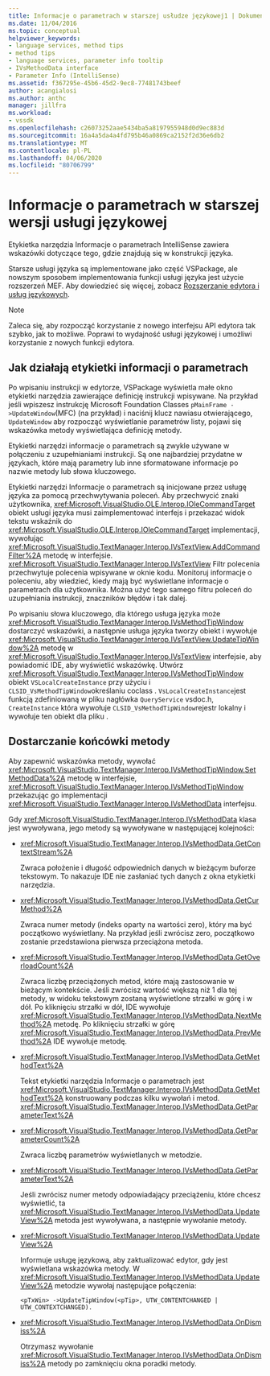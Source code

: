 ```yaml
---
title: Informacje o parametrach w starszej usłudze językowej1 | Dokumenty firmy Microsoft
ms.date: 11/04/2016
ms.topic: conceptual
helpviewer_keywords:
- language services, method tips
- method tips
- language services, parameter info tooltip
- IVsMethodData interface
- Parameter Info (IntelliSense)
ms.assetid: f367295e-45b6-45d2-9ec8-77481743beef
author: acangialosi
ms.author: anthc
manager: jillfra
ms.workload:
- vssdk
ms.openlocfilehash: c26073252aae5434ba5a8197955948d0d9ec883d
ms.sourcegitcommit: 16a4a5da4a4fd795b46a0869ca2152f2d36e6db2
ms.translationtype: MT
ms.contentlocale: pl-PL
ms.lasthandoff: 04/06/2020
ms.locfileid: "80706799"
---
```

# <a name="parameter-info-in-a-legacy-language-service"></a>Informacje o parametrach w starszej wersji usługi językowej
Etykietka narzędzia Informacje o parametrach IntelliSense zawiera wskazówki dotyczące tego, gdzie znajdują się w konstrukcji języka.

 Starsze usługi języka są implementowane jako część VSPackage, ale nowszym sposobem implementowania funkcji usługi języka jest użycie rozszerzeń MEF. Aby dowiedzieć się więcej, zobacz [Rozszerzanie edytora i usług językowych](../../extensibility/extending-the-editor-and-language-services.md).

> [!NOTE]
> Zaleca się, aby rozpocząć korzystanie z nowego interfejsu API edytora tak szybko, jak to możliwe. Poprawi to wydajność usługi językowej i umożliwi korzystanie z nowych funkcji edytora.

## <a name="how-parameter-info-tooltips-work"></a>Jak działają etykietki informacji o parametrach
 Po wpisaniu instrukcji w edytorze, VSPackage wyświetla małe okno etykietki narzędzia zawierające definicję instrukcji wpisywane. Na przykład jeśli wpiszesz instrukcję Microsoft Foundation Classes `pMainFrame ->UpdateWindow`(MFC) (na przykład) i naciśnij klucz nawiasu otwierającego, `UpdateWindow` aby rozpocząć wyświetlanie parametrów listy, pojawi się wskazówka metody wyświetlająca definicję metody.

 Etykietki narzędzi informacje o parametrach są zwykle używane w połączeniu z uzupełnianiami instrukcji. Są one najbardziej przydatne w językach, które mają parametry lub inne sformatowane informacje po nazwie metody lub słowa kluczowego.

 Etykietki narzędzi Informacje o parametrach są inicjowane przez usługę języka za pomocą przechwytywania poleceń. Aby przechwycić znaki użytkownika, <xref:Microsoft.VisualStudio.OLE.Interop.IOleCommandTarget> obiekt usługi języka musi zaimplementować interfejs i przekazać widok tekstu wskaźnik do <xref:Microsoft.VisualStudio.OLE.Interop.IOleCommandTarget> implementacji, wywołując <xref:Microsoft.VisualStudio.TextManager.Interop.IVsTextView.AddCommandFilter%2A> metodę w interfejsie. <xref:Microsoft.VisualStudio.TextManager.Interop.IVsTextView> Filtr polecenia przechwytuje polecenia wpisywane w oknie kodu. Monitoruj informacje o poleceniu, aby wiedzieć, kiedy mają być wyświetlane informacje o parametrach dla użytkownika. Można użyć tego samego filtru poleceń do uzupełniania instrukcji, znaczników błędów i tak dalej.

 Po wpisaniu słowa kluczowego, dla którego usługa języka może <xref:Microsoft.VisualStudio.TextManager.Interop.IVsMethodTipWindow> dostarczyć wskazówki, a następnie usługa języka tworzy obiekt i wywołuje <xref:Microsoft.VisualStudio.TextManager.Interop.IVsTextView.UpdateTipWindow%2A> metodę w <xref:Microsoft.VisualStudio.TextManager.Interop.IVsTextView> interfejsie, aby powiadomić IDE, aby wyświetlić wskazówkę. Utwórz <xref:Microsoft.VisualStudio.TextManager.Interop.IVsMethodTipWindow> obiekt `VSLocalCreateInstance` przy użyciu i `CLSID_VsMethodTipWindow`określaniu coclass . `VsLocalCreateInstance`jest funkcją zdefiniowaną w pliku nagłówka `QueryService` vsdoc.h, `CreateInstance` która wywołuje `CLSID_VsMethodTipWindow`rejestr lokalny i wywołuje ten obiekt dla pliku .

## <a name="providing-a-method-tip"></a>Dostarczanie końcówki metody
 Aby zapewnić wskazówka metody, wywołać <xref:Microsoft.VisualStudio.TextManager.Interop.IVsMethodTipWindow.SetMethodData%2A> metodę w interfejsie, <xref:Microsoft.VisualStudio.TextManager.Interop.IVsMethodTipWindow> przekazując go implementacji <xref:Microsoft.VisualStudio.TextManager.Interop.IVsMethodData> interfejsu.

 Gdy <xref:Microsoft.VisualStudio.TextManager.Interop.IVsMethodData> klasa jest wywoływana, jego metody są wywoływane w następującej kolejności:

- <xref:Microsoft.VisualStudio.TextManager.Interop.IVsMethodData.GetContextStream%2A>

     Zwraca położenie i długość odpowiednich danych w bieżącym buforze tekstowym. To nakazuje IDE nie zasłaniać tych danych z okna etykietki narzędzia.

- <xref:Microsoft.VisualStudio.TextManager.Interop.IVsMethodData.GetCurMethod%2A>

     Zwraca numer metody (indeks oparty na wartości zero), który ma być początkowo wyświetlany. Na przykład jeśli zwrócisz zero, początkowo zostanie przedstawiona pierwsza przeciążona metoda.

- <xref:Microsoft.VisualStudio.TextManager.Interop.IVsMethodData.GetOverloadCount%2A>

     Zwraca liczbę przeciążonych metod, które mają zastosowanie w bieżącym kontekście. Jeśli zwrócisz wartość większą niż 1 dla tej metody, w widoku tekstowym zostaną wyświetlone strzałki w górę i w dół. Po kliknięciu strzałki w dół, IDE wywołuje <xref:Microsoft.VisualStudio.TextManager.Interop.IVsMethodData.NextMethod%2A> metodę. Po kliknięciu strzałki w górę <xref:Microsoft.VisualStudio.TextManager.Interop.IVsMethodData.PrevMethod%2A> IDE wywołuje metodę.

- <xref:Microsoft.VisualStudio.TextManager.Interop.IVsMethodData.GetMethodText%2A>

     Tekst etykietki narzędzia Informacje o parametrach jest <xref:Microsoft.VisualStudio.TextManager.Interop.IVsMethodData.GetMethodText%2A> konstruowany podczas kilku wywołań i metod. <xref:Microsoft.VisualStudio.TextManager.Interop.IVsMethodData.GetParameterText%2A>

- <xref:Microsoft.VisualStudio.TextManager.Interop.IVsMethodData.GetParameterCount%2A>

     Zwraca liczbę parametrów wyświetlanych w metodzie.

- <xref:Microsoft.VisualStudio.TextManager.Interop.IVsMethodData.GetParameterText%2A>

     Jeśli zwrócisz numer metody odpowiadający przeciążeniu, które chcesz wyświetlić, ta <xref:Microsoft.VisualStudio.TextManager.Interop.IVsMethodData.UpdateView%2A> metoda jest wywoływana, a następnie wywołanie metody.

- <xref:Microsoft.VisualStudio.TextManager.Interop.IVsMethodData.UpdateView%2A>

     Informuje usługę językową, aby zaktualizować edytor, gdy jest wyświetlana wskazówka metody. W <xref:Microsoft.VisualStudio.TextManager.Interop.IVsMethodData.UpdateView%2A> metodzie wywołaj następujące połączenia:

    ```
    <pTxWin> ->UpdateTipWindow(<pTip>, UTW_CONTENTCHANGED | UTW_CONTEXTCHANGED).
    ```

- <xref:Microsoft.VisualStudio.TextManager.Interop.IVsMethodData.OnDismiss%2A>

     Otrzymasz wywołanie <xref:Microsoft.VisualStudio.TextManager.Interop.IVsMethodData.OnDismiss%2A> metody po zamknięciu okna poradki metody.
